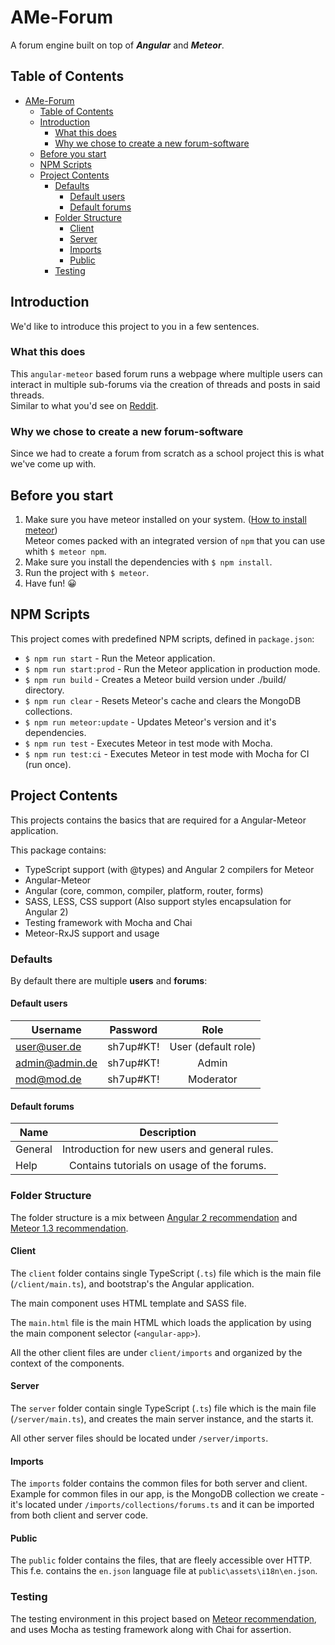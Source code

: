 # AMe-Forum

A forum engine built on top of **_Angular_** and **_Meteor_**.

## Table of Contents

- [AMe-Forum](#ame-forum)
  - [Table of Contents](#table-of-contents)
  - [Introduction](#introduction)
    - [What this does](#what-this-does)
    - [Why we chose to create a new forum-software](#why-we-chose-to-create-a-new-forum-software)
  - [Before you start](#before-you-start)
  - [NPM Scripts](#npm-scripts)
  - [Project Contents](#project-contents)
    - [Defaults](#defaults)
      - [Default users](#default-users)
      - [Default forums](#default-forums)
    - [Folder Structure](#folder-structure)
      - [Client](#client)
      - [Server](#server)
      - [Imports](#imports)
      - [Public](#public)
    - [Testing](#testing)

## Introduction

We'd like to introduce this project to you in a few sentences.

### What this does

This `angular-meteor` based forum runs a webpage where multiple users can interact in multiple sub-forums via the creation of threads and posts in said threads.  
Similar to what you'd see on [Reddit](https://www.reddit.com/).

### Why we chose to create a new forum-software

Since we had to create a forum from scratch as a school project this is what we've come up with.

## Before you start

1. Make sure you have meteor installed on your system. ([How to install meteor](https://www.meteor.com/install))  
   Meteor comes packed with an integrated version of `npm` that you can use whith `$ meteor npm`.
2. Make sure you install the dependencies with `$ npm install`.
3. Run the project with `$ meteor`.
4. Have fun! 😀

## NPM Scripts

This project comes with predefined NPM scripts, defined in `package.json`:

- `$ npm run start` - Run the Meteor application.
- `$ npm run start:prod` - Run the Meteor application in production mode.
- `$ npm run build` - Creates a Meteor build version under ./build/ directory.
- `$ npm run clear` - Resets Meteor's cache and clears the MongoDB collections.
- `$ npm run meteor:update` - Updates Meteor's version and it's dependencies.
- `$ npm run test` - Executes Meteor in test mode with Mocha.
- `$ npm run test:ci` - Executes Meteor in test mode with Mocha for CI (run once).

## Project Contents

This projects contains the basics that are required for a Angular-Meteor application.

This package contains:

- TypeScript support (with @types) and Angular 2 compilers for Meteor
- Angular-Meteor
- Angular (core, common, compiler, platform, router, forms)
- SASS, LESS, CSS support (Also support styles encapsulation for Angular 2)
- Testing framework with Mocha and Chai
- Meteor-RxJS support and usage

### Defaults

By default there are multiple **users** and **forums**:

#### Default users

| Username       | Password  |        Role         |
| -------------- | :-------: | :-----------------: |
| user@user.de   | sh7up#KT! | User (default role) |
| admin@admin.de | sh7up#KT! |        Admin        |
| mod@mod.de     | sh7up#KT! |      Moderator      |

#### Default forums

| Name    |                  Description                  |
| ------- | :-------------------------------------------: |
| General | Introduction for new users and general rules. |
| Help    |  Contains tutorials on usage of the forums.   |

### Folder Structure

The folder structure is a mix between [Angular 2 recommendation](https://johnpapa.net/angular-2-styles/) and [Meteor 1.3 recommendation](https://guide.meteor.com/structure.html).

#### Client

The `client` folder contains single TypeScript (`.ts`) file which is the main file (`/client/main.ts`), and bootstrap's the Angular application.

The main component uses HTML template and SASS file.

The `main.html` file is the main HTML which loads the application by using the main component selector (`<angular-app>`).

All the other client files are under `client/imports` and organized by the context of the components.

#### Server

The `server` folder contain single TypeScript (`.ts`) file which is the main file (`/server/main.ts`), and creates the main server instance, and the starts it.

All other server files should be located under `/server/imports`.

#### Imports

The `imports` folder contains the common files for both server and client. Example for common files in our app, is the MongoDB collection we create - it's located under `/imports/collections/forums.ts` and it can be imported from both client and server code.

#### Public

The `public` folder contains the files, that are fleely accessible over HTTP. This f.e. contains the `en.json` language file at `public\assets\i18n\en.json`.

### Testing

The testing environment in this project based on [Meteor recommendation](https://guide.meteor.com/testing.html), and uses Mocha as testing framework along with Chai for assertion.
